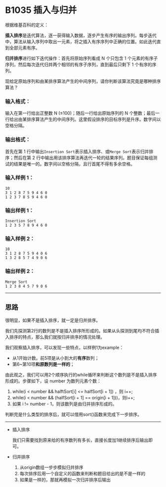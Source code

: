 # B1035 插入与归并



根据维基百科的定义：

**插入排序**是迭代算法，逐一获得输入数据，逐步产生有序的输出序列。每步迭代中，算法从输入序列中取出一元素，将之插入有序序列中正确的位置。如此迭代直到全部元素有序。

**归并排序**进行如下迭代操作：首先将原始序列看成 N 个只包含 1 个元素的有序子序列，然后每次迭代归并两个相邻的有序子序列，直到最后只剩下 1 个有序的序列。

现给定原始序列和由某排序算法产生的中间序列，请你判断该算法究竟是哪种排序算法？

### 输入格式：

输入在第一行给出正整数 N (≤100)；随后一行给出原始序列的 N 个整数；最后一行给出由某排序算法产生的中间序列。这里假设排序的目标序列是升序。数字间以空格分隔。

### 输出格式：

首先在第 1 行中输出`Insertion Sort`表示插入排序、或`Merge Sort`表示归并排序；然后在第 2 行中输出用该排序算法再迭代一轮的结果序列。题目保证每组测试的结果是唯一的。数字间以空格分隔，且行首尾不得有多余空格。

### 输入样例 1：

```in
10
3 1 2 8 7 5 9 4 6 0
1 2 3 7 8 5 9 4 6 0  
```

### 输出样例 1：

```out
Insertion Sort
1 2 3 5 7 8 9 4 6 0 
```

### 输入样例 2：

```in
10
3 1 2 8 7 5 9 4 0 6
1 3 2 8 5 7 4 9 0 6   
```

### 输出样例 2：

```out
Merge Sort
1 2 3 8 4 5 7 9 0 6
```

---

## 思路

很明显，如果不是插入排序，就一定是归并排序。

我们先探测第2行的数列是不是插入排序所形成的。如果从头探测到尾均不符合插入排序的特点，那么我们就按归并排序的情况处理。

我们观察插入排序，可以发现一些特点，以样例1为example：

- 从1开始计数。前5项是从小到大的**有序**数列；
- 第6~第10项**和原数列是一样的**；

由此观之，我们可以用2个顺序执行的while循环来判断这个数列是不是插入排序形成的。步骤如下，设 number 为数列元素个数：

1. while(i < number && halftSort[i] <= halfSort[i + 1]) ，则 i++;
2. while(i < number && (halfSort[i + 1] == origin[i + 1]))，则i++;
3. 如果 i != number - 1，则该数列是由归并排序形成的。

判断完是什么类型的排序后，就可以借用sort()函数来完成下一步排序。

---

- 插入排序

  我们只需要找到原来给的有序数列有多长，直接长度加1继续排序后输出即可。

- 归并排序

  1. 从origin数组一步步模拟归并排序
  2. 每次排序后用一个自定义的函数来判断和题目给出的是不是一样的
  3. 如果是一样的，那就再模拟一次归并排序后输出